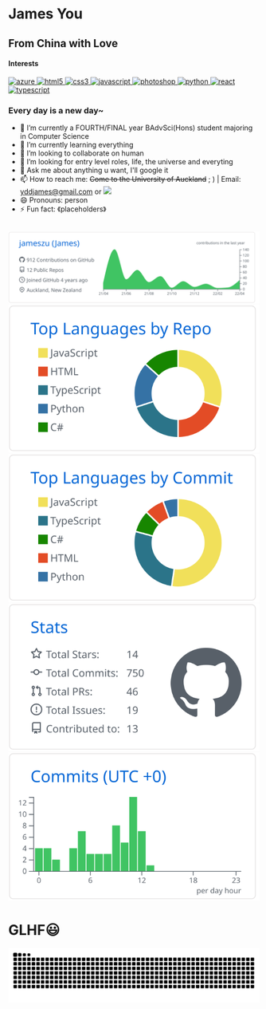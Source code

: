 # James You
## From China with Love
#### Interests
<link rel="stylesheet" href="https://cdn.jsdelivr.net/gh/devicons/devicon@v2.8.0/devicon.min.css">

<p align="left">
    <a target="_blank" href="https://dev.azure.com/msa-devops-2020-james/msa-devops-2020-james">
        <img src="https://www.vectorlogo.zone/logos/microsoft_azure/microsoft_azure-icon.svg" alt="azure" width="40" height="40"/>
    </a>
    <a target="_blank" href="https://github.com/jameszu/First-netlify">
        <img src="https://www.vectorlogo.zone/logos/w3_html5/w3_html5-icon.svg" alt="html5" width="40" height="40"/>
    </a>
    <a target="_blank" href="https://github.com/jameszu/First-netlify">
        <img src="https://cdn4.iconfinder.com/data/icons/social-media-logos-6/512/121-css3-512.png" alt="css3" width="40" height="40"/>
    </a> 
    <a target="_blank" href="https://github.com/jameszu/First-netlify">
        <img src="https://miro.medium.com/max/720/1*LjR0UrFB2a__5h1DWqzstA.png" alt="javascript" width="40" height="40"/>
    </a>
    <a target="_blank" href="https://www.adobe.com/nz/products/photoshop.html">
        <img src="https://www.photoshop.com/images/apps/photoshop.png" alt="photoshop" width="40" height="40"/>
    </a>
    <a target="_blank" href="https://github.com/jameszu/leetcode-time">
        <img src="https://upload.wikimedia.org/wikipedia/commons/thumb/c/c3/Python-logo-notext.svg/768px-Python-logo-notext.svg.png" alt="python" width="40" height="40"/> 
    </a>
    <a target="_blank" href="https://github.com/jameszu/msa-devops-2020">
        <img src="https://cdn.auth0.com/blog/react-js/react.png" alt="react" width="40" height="40"/>
    </a>
    <a target="_blank" href="https://github.com/jameszu/msa-devops-2020">
        <img src="https://upload.wikimedia.org/wikipedia/commons/thumb/4/4c/Typescript_logo_2020.svg/1200px-Typescript_logo_2020.svg.png" alt="typescript" width="40" height="40"/>
    </a>
</p>

<!-- Insert your script here and it won’t show up.
<script src="https://cdnjs.cloudflare.com/ajax/libs/animejs/3.2.1/anime.min.js"/>
 -->

<!--
**jameszu/jameszu** is a ✨ _special_ ✨ repository because its `README.md` (this file) appears on your GitHub profile.
-->

### **Every day is a new day~**
- 🔭 I’m currently a FOURTH/FINAL year BAdvSci(Hons) student majoring in Computer Science
- 🌱 I’m currently learning everything
- 👯 I’m looking to collaborate on human
- 🤔 I’m looking for entry level roles, life, the universe and everyting 
- 💬 Ask me about anything u want, I'll google it
- 📫 How to reach me: ~~Come to the University of Auckland~~ ; ) | Email: yddjames@gmail.com or <a href="https://www.linkedin.com/in/jams-you/">
    <img src="https://img.shields.io/badge/LinkedIn-%230077B5.svg?&style=flat-square&logo=linkedin&logoColor=white">
  </a>
- 😄 Pronouns: person
- ⚡ Fun fact: 《placeholders》
<br><br>


<div style="text-align: center">

[![](https://raw.githubusercontent.com/jameszu/jameszu/master/profile-summary-card-output/github/0-profile-details.svg)](https://github.com/vn7n24fzkq/github-profile-summary-cards)
[![](https://raw.githubusercontent.com/jameszu/jameszu/master/profile-summary-card-output/github/1-repos-per-language.svg)](https://github.com/vn7n24fzkq/github-profile-summary-cards) [![](https://raw.githubusercontent.com/jameszu/jameszu/master/profile-summary-card-output/github/2-most-commit-language.svg)](https://github.com/vn7n24fzkq/github-profile-summary-cards)
[![](https://raw.githubusercontent.com/jameszu/jameszu/master/profile-summary-card-output/github/3-stats.svg)](https://github.com/vn7n24fzkq/github-profile-summary-cards) [![](https://raw.githubusercontent.com/jameszu/jameszu/master/profile-summary-card-output/github/4-productive-time.svg)](https://github.com/vn7n24fzkq/github-profile-summary-cards)
</div>


# GLHF😃

![snake gif](https://github.com/jameszu/jameszu/blob/output/github-contribution-grid-snake.svg)






